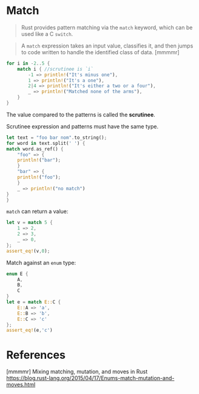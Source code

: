 # Match

> Rust provides pattern matching via the `match` keyword, which can be used like a C `switch`.

> A `match` expression takes an input value, classifies it, and then jumps to code written to handle the identified class of data. [mmmmr]

```rust
for i in -2..5 {
    match i { //scrutinee is `i`
        -1 => println!("It's minus one"),
        1 => println!("It's a one"),
        2|4 => println!("It's either a two or a four"),
        _ => println!("Matched none of the arms"),
    }
}
```

The value compared to the patterns is called the **scrutinee**.

Scrutinee expression and patterns must have the same type.

```rust
let text = "foo bar nom".to_string();
for word in text.split(' ') {
match word.as_ref() {
    "foo" => {
	println!("bar");
    }
    "bar" => {
	println!("foo");
    }
    _ => println!("no match")
}
}
```

`match` can return a value:

```rust
let v = match 5 {
    1 => 2,
    2 => 3,
    _ => 0,
};
assert_eq!(v,0);
```

Match against an `enum` type:

```rust
enum E {
    A,
    B,
    C
}
let e = match E::C {
    E::A => 'a',
    E::B => 'b',
    E::C => 'c'
};
assert_eq!(e,'c')
```

# References

[mmmmr] Mixing matching, mutation, and moves in Rust  
<https://blog.rust-lang.org/2015/04/17/Enums-match-mutation-and-moves.html>
